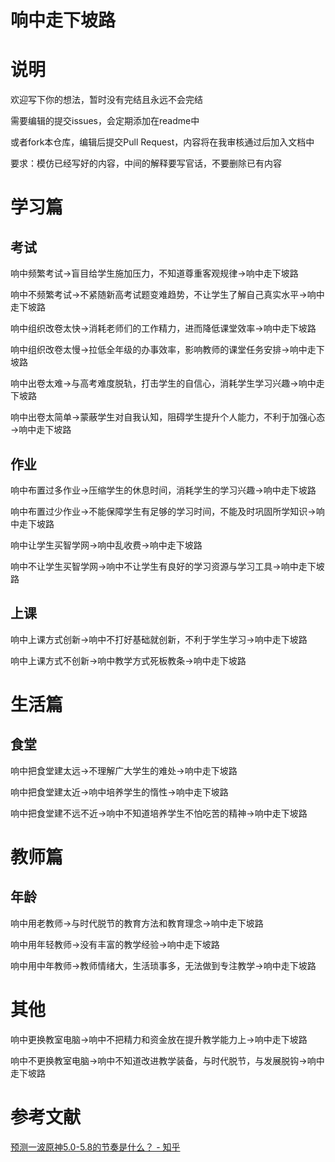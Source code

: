 # 响中走下坡路

# 说明

欢迎写下你的想法，暂时没有完结且永远不会完结

需要编辑的提交issues，会定期添加在readme中

或者fork本仓库，编辑后提交Pull Request，内容将在我审核通过后加入文档中

要求：模仿已经写好的内容，中间的解释要写官话，不要删除已有内容

# 学习篇

## 考试

响中频繁考试→盲目给学生施加压力，不知道尊重客观规律→响中走下坡路

响中不频繁考试→不紧随新高考试题变难趋势，不让学生了解自己真实水平→响中走下坡路

响中组织改卷太快→消耗老师们的工作精力，进而降低课堂效率→响中走下坡路

响中组织改卷太慢→拉低全年级的办事效率，影响教师的课堂任务安排→响中走下坡路

响中出卷太难→与高考难度脱轨，打击学生的自信心，消耗学生学习兴趣→响中走下坡路

响中出卷太简单→蒙蔽学生对自我认知，阻碍学生提升个人能力，不利于加强心态→响中走下坡路

## 作业

响中布置过多作业→压缩学生的休息时间，消耗学生的学习兴趣→响中走下坡路

响中布置过少作业→不能保障学生有足够的学习时间，不能及时巩固所学知识→响中走下坡路

响中让学生买智学网→响中乱收费→响中走下坡路

响中不让学生买智学网→响中不让学生有良好的学习资源与学习工具→响中走下坡路

## 上课

响中上课方式创新→响中不打好基础就创新，不利于学生学习→响中走下坡路

响中上课方式不创新→响中教学方式死板教条→响中走下坡路

# 生活篇

## 食堂

响中把食堂建太远→不理解广大学生的难处→响中走下坡路

响中把食堂建太近→响中培养学生的惰性→响中走下坡路

响中把食堂建不远不近→响中不知道培养学生不怕吃苦的精神→响中走下坡路

# 教师篇

## 年龄

响中用老教师→与时代脱节的教育方法和教育理念→响中走下坡路

响中用年轻教师→没有丰富的教学经验→响中走下坡路

响中用中年教师→教师情绪大，生活琐事多，无法做到专注教学→响中走下坡路

# 其他

响中更换教室电脑→响中不把精力和资金放在提升教学能力上→响中走下坡路

响中不更换教室电脑→响中不知道改进教学装备，与时代脱节，与发展脱钩→响中走下坡路

# 参考文献

[预测一波原神5.0-5.8的节奏是什么？ - 知乎](https://www.zhihu.com/question/664249498/answer/3594198236)
